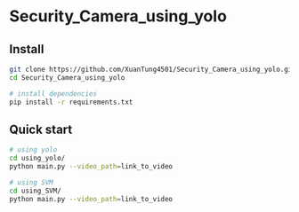 # Security_Camera_using_yolo

## Install
```bash
git clone https://github.com/XuanTung4501/Security_Camera_using_yolo.git
cd Security_Camera_using_yolo

# install dependencies
pip install -r requirements.txt
```

## Quick start
```bash
# using yolo
cd using_yolo/
python main.py --video_path=link_to_video 
```
```bash
# using SVM
cd using_SVM/
python main.py --video_path=link_to_video 
```
